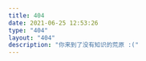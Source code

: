 ```yaml
---
title: 404
date: 2021-06-25 12:53:26
type: "404"
layout: "404"
description: "你来到了没有知识的荒原 :("
---
```

